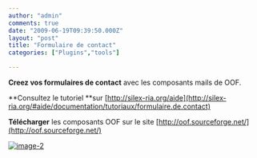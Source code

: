 ```yaml
---
author: "admin"
comments: true
date: "2009-06-19T09:39:50.000Z"
layout: "post"
title: "Formulaire de contact"
categories: ["Plugins","tools"]

---
```

**Creez vos formulaires de contact** avec les composants mails de OOF.

**Consultez le tutoriel **sur [http://silex-ria.org/aide](http://silex-ria.org/#aide/documentation/tutoriaux/formulaire.de.contact)

**Télécharger** les composants OOF sur le site [http://oof.sourceforge.net/](http://oof.sourceforge.net/)

[![image-2](http://wp-manager.silex-ria.org/wp-content/uploads/2009/06/image-2-300x184.png)](http://wp-manager.silex-ria.org/wp-content/uploads/2009/06/image-2.png)



